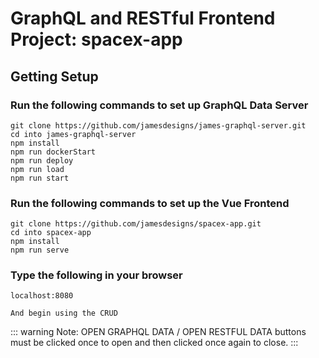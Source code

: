 # GraphQL and RESTful Frontend Project: spacex-app

## Getting Setup

### Run the following commands to set up GraphQL Data Server
```
git clone https://github.com/jamesdesigns/james-graphql-server.git
cd into james-graphql-server
npm install
npm run dockerStart
npm run deploy
npm run load
npm run start
```

### Run the following commands to set up the Vue Frontend
```
git clone https://github.com/jamesdesigns/spacex-app.git
cd into spacex-app
npm install
npm run serve
```

### Type the following in your browser
```
localhost:8080

And begin using the CRUD
```

::: warning
Note: OPEN GRAPHQL DATA / OPEN RESTFUL DATA buttons must be clicked once to open and then clicked once again to close.
:::